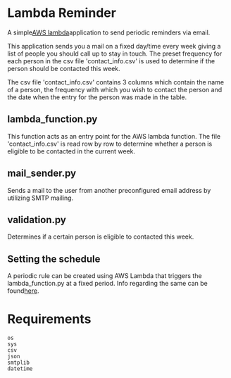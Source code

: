 # Lambda Reminder

A simple[AWS lambda](https://aws.amazon.com/lambda/)application to send periodic reminders via email.

This application sends you a mail on a fixed day/time every week giving a list of people you should call
up to stay in touch. The preset frequency for each person in the csv file 'contact_info.csv' is used to
determine if the person should be contacted this week.

The csv file 'contact_info.csv' contains 3 columns which contain the name of a person, the frequency with which
you wish to contact the person and the date when the entry for the person was made in the table.

## lambda_function.py

This function acts as an entry point for the AWS lambda function. The file 'contact_info.csv' is read row 
by row to determine whether a person is eligible to be contacted in the current week.

## mail_sender.py
Sends a mail to the user from another preconfigured email address by utilizing SMTP mailing.

## validation.py
Determines if a certain person is eligible to contacted this week.

## Setting the schedule
A periodic rule can be created using AWS Lambda that triggers the lambda_function.py at a fixed
period. Info regarding the same can be found[here](https://docs.aws.amazon.com/AmazonCloudWatch/latest/events/RunLambdaSchedule.html).

# Requirements
```
os
sys
csv
json
smtplib
datetime
```

